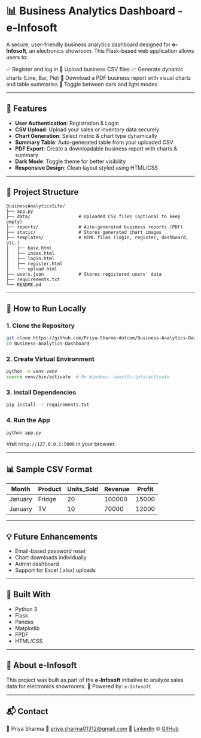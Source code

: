 # 📊 Business Analytics Dashboard - e-Infosoft

A secure, user-friendly business analytics dashboard designed for **e-Infosoft**, an electronics showroom. This Flask-based web application allows users to:

✅ Register and log in
📁 Upload business CSV files
📈 Generate dynamic charts (Line, Bar, Pie)
📄 Download a PDF business report with visual charts and table summaries
🌙 Toggle between dark and light modes

---

## 🔧 Features

* **User Authentication**: Registration & Login
* **CSV Upload**: Upload your sales or inventory data securely
* **Chart Generation**: Select metric & chart type dynamically
* **Summary Table**: Auto-generated table from your uploaded CSV
* **PDF Export**: Create a downloadable business report with charts & summary
* **Dark Mode**: Toggle theme for better visibility
* **Responsive Design**: Clean layout styled using HTML/CSS

---

## 📁 Project Structure

```
BusinessAnalyticsSite/
├── app.py
├── data/                  # Uploaded CSV files (optional to keep empty)
├── reports/               # Auto-generated business reports (PDF)
├── static/                # Stores generated chart images
├── templates/             # HTML files (login, register, dashboard, etc.)
│   ├── base.html
│   ├── index.html
│   ├── login.html
│   ├── register.html
│   └── upload.html
├── users.json             # Stores registered users' data
├── requirements.txt
└── README.md
```

---

## 🚀 How to Run Locally

### 1. Clone the Repository

```bash
git clone https://github.com/Priya-Sharma-dotcom/Business-Analytics-Dashboard.git
cd Business-Analytics-Dashboard
```

### 2. Create Virtual Environment

```bash
python -m venv venv
source venv/bin/activate  # On Windows: venv\Scripts\activate
```

### 3. Install Dependencies

```bash
pip install -r requirements.txt
```

### 4. Run the App

```bash
python app.py
```

Visit `http://127.0.0.1:5000` in your browser.

---

## 📊 Sample CSV Format

| Month   | Product | Units\_Sold | Revenue | Profit |
| ------- | ------- | ----------- | ------- | ------ |
| January | Fridge  | 20          | 100000  | 15000  |
| January | TV      | 10          | 70000   | 12000  |

---

## 💡 Future Enhancements

* Email-based password reset
* Chart downloads individually
* Admin dashboard
* Support for Excel (.xlsx) uploads

---

## 🧠 Built With

* Python 3
* Flask
* Pandas
* Matplotlib
* FPDF
* HTML/CSS

---

## 🏢 About e-Infosoft

This project was built as part of the **e-Infosoft** initiative to analyze sales data for electronics showrooms.
🔗 Powered by: `e-Infosoft`

---

## 📬 Contact

👤 Priya Sharma
📧 [priya.sharma01312@gmail.com](mailto:priya.sharma01312@gmail.com)
🔗 [LinkedIn](https://www.linkedin.com/in/priya-sharma-blockchain/)
🌐 [GitHub](https://github.com/Priya-Sharma-dotcom)
